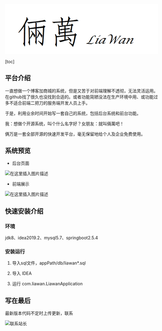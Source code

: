 ![logo](img/logo.png)

[toc]

## 平台介绍

一直想做一个博客加商城的系统，但是又苦于对前端理解不透彻，无法灵活运用。在github找了很久也没找到合适的。或者功能简陋没法在生产环境中用、或功能过多不适合前端二把刀的服务端开发人员上手。

于是，利用业余时间开始写一套自己的系统，包括后台系统和前台功能。

我：想做个开源系统，叫个什么名字好？女朋友：就叫倆萬吧！

俩万是一套全部开源的快速开发平台，毫无保留地给个人及企业免费使用。
    
## 系统预览

- 后台页面

![在这里插入图片描述](https://img-blog.csdnimg.cn/f7ce87abf5f4409181ce0913edb66643.png)

- 前端展示

![在这里插入图片描述](https://img-blog.csdnimg.cn/f86587527c40452c98466db2fbe39e51.png)

## 快速安装介绍

### 环境

jdk8、idea2019.2、mysql5.7、springboot2.5.4

### 安装运行

1. 导入sql文件，appPath/db/liawan*.sql

2. 导入 IDEA

3. 运行 com.liawan.LiawanApplication


    
## 写在最后

最新版本代码不定时上传更新，联系

![联系站长](https://img-blog.csdnimg.cn/20210218233243678.jpg#pic_center)

